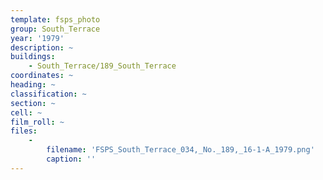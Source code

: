 ```yaml
---
template: fsps_photo
group: South_Terrace
year: '1979'
description: ~
buildings:
    - South_Terrace/189_South_Terrace
coordinates: ~
heading: ~
classification: ~
section: ~
cell: ~
film_roll: ~
files:
    -
        filename: 'FSPS_South_Terrace_034,_No._189,_16-1-A_1979.png'
        caption: ''
---
```


